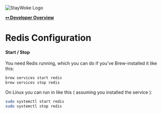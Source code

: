 ![StayWoke Logo](https://cdn.staywoke.org/common/github-logo.png "StayWoke Logo")

**[↤ Developer Overview](../README.md)**

Redis Configuration
===

#### Start / Stop

You need Redis running, which you can do if you've Brew-installed it like this:

```bash
brew services start redis
brew services stop redis
```

On Linux you can run in like this ( assuming you installed the service ):

```bash
sudo systemctl start redis
sudo systemctl stop redis
```
